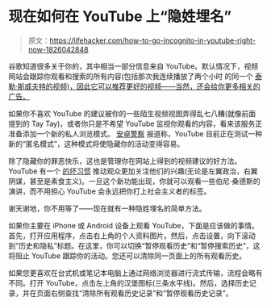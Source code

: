 # 现在如何在 YouTube 上“隐姓埋名”

> 原文：<https://lifehacker.com/how-to-go-incognito-in-youtube-right-now-1826042848>

谷歌知道很多关于你的，其中相当一部分信息来自 YouTube。默认情况下，视频网站会跟踪你观看和搜索的所有内容(包括那次我连续播放了两个小时 的同一个 [泰勒·斯威夫特的视频)，因此它可以推荐更好的视频——当然，还会给你更多相关的广告。](https://www.youtube.com/watch?v=U3do0LuuA9k)



如果你不喜欢 YouTube 的建议被你的一些陌生视频视图弄得乱七八糟(就像前面提到的 Tay Tay)，或者你只是不希望 YouTube 监视你观看的内容，看来该服务正准备添加一个新的私人浏览模式。 [安卓警察](https://www.androidpolice.com/2018/05/15/youtube-testing-incognito-mode-android-app/) 报道称，YouTube 目前正在测试一种新的“匿名模式”，这种模式将使隐藏你的活动变得容易。

除了隐藏你的罪恶快乐，这也是管理你在网站上得到的视频建议的好方法。YouTube 有一个 [的坏习惯](https://www.nytimes.com/2018/03/10/opinion/sunday/youtube-politics-radical.html) 推动观众更加关注他们的兴趣(无论是左翼政治，右翼阴谋，甚至是素食主义)。一旦这个新功能出现，你就可以观看一些伯尼·桑德斯的演讲，而不用担心 YouTube 会永远把你打上社会主义者的标签。

谢天谢地，你不用等了——现在就有一种隐姓埋名的简单方法。

如果你主要在 iPhone 或 Android 设备上观看 YouTube，下面是应该做的事情。首先，打开应用程序，点击右上角的个人资料图片。然后，点击设置，向下滚动到“历史和隐私”标题。在这里，你可以切换“暂停观看历史”和“暂停搜索历史”，这将阻止 YouTube 跟踪你的活动。您还可以清除同一页面上的所有观看历史。

如果您更喜欢在台式机或笔记本电脑上通过网络浏览器进行流式传输，流程会略有不同。打开 YouTube，点击左上角的汉堡图标(三条水平线)。然后，选择历史记录，并在页面右侧查找“清除所有观看历史记录”和“暂停观看历史记录”。